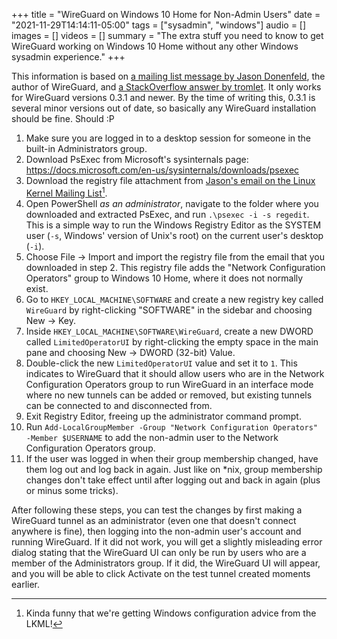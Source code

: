 +++
title = "WireGuard on Windows 10 Home for Non-Admin Users"
date = "2021-11-29T14:14:11-05:00"
tags = ["sysadmin", "windows"]
audio = []
images = []
videos = []
summary = "The extra stuff you need to know to get WireGuard working on Windows 10 Home without any other Windows sysadmin experience."
+++

This information is based on [a mailing list message by Jason Donenfeld][email], the author of WireGuard, and [a StackOverflow answer by tromlet](https://superuser.com/a/1657595).  It only works for WireGuard versions 0.3.1 and newer.  By the time of writing this, 0.3.1 is several minor versions out of date, so basically any WireGuard installation should be fine.  Should :P

1. Make sure you are logged in to a desktop session for someone in the built-in Administrators group.
2. Download PsExec from Microsoft's sysinternals page: https://docs.microsoft.com/en-us/sysinternals/downloads/psexec
3. Download the registry file attachment from [Jason's email on the Linux Kernel Mailing List][email][^lkml].
4. Open PowerShell *as an administrator*, navigate to the folder where you downloaded and extracted PsExec, and run `.\psexec -i -s regedit`.  This is a simple way to run the Windows Registry Editor as the SYSTEM user (`-s`, Windows' version of Unix's root) on the current user's desktop (`-i`).
5. Choose File → Import and import the registry file from the email that you downloaded in step 2.  This registry file adds the "Network Configuration Operators" group to Windows 10 Home, where it does not normally exist.
6. Go to `HKEY_LOCAL_MACHINE\SOFTWARE` and create a new registry key called `WireGuard` by right-clicking "SOFTWARE" in the sidebar and choosing New&nbsp;→&nbsp;Key.
7. Inside `HKEY_LOCAL_MACHINE\SOFTWARE\WireGuard`, create a new DWORD called `LimitedOperatorUI` by right-clicking the empty space in the main pane and choosing New → DWORD (32-bit) Value.
8. Double-click the new `LimitedOperatorUI` value and set it to `1`.  This indicates to WireGuard that it should allow users who are in the Network Configuration Operators group to run WireGuard in an interface mode where no new tunnels can be added or removed, but existing tunnels can be connected to and disconnected from.
9. Exit Registry Editor, freeing up the administrator command prompt.
10. Run `Add-LocalGroupMember
-Group "Network Configuration Operators" -Member $USERNAME` to add the non-admin user to the Network Configuration Operators group.
11. If the user was logged in when their group membership changed, have them log out and log back in again.  Just like on \*nix, group membership changes don't take effect until after logging out and back in again (plus or minus some tricks).

After following these steps, you can test the changes by first making a WireGuard tunnel as an administrator (even one that doesn't connect anywhere is fine), then logging into the non-admin user's account and running WireGuard.  If it did not work, you will get a slightly misleading error dialog stating that the WireGuard UI can only be run by users who are a member of the Administrators group.  If it did, the WireGuard UI will appear, and you will be able to click Activate on the test tunnel created moments earlier.

[email]: https://lore.kernel.org/wireguard/CAHmME9oMFQtePYt37+4eyOn23mwHwP2UGxQi=SaJk9J3p1zCpw@mail.gmail.com/
[^lkml]: Kinda funny that we're getting Windows configuration advice from the LKML!
